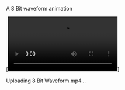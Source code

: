 A 8 Bit waveform animation

[![Watch the video](https://raw.githubusercontent.com/ThanooThanu/3D-Game-Development-using-C-and-OPENGL/main/Assignment%201/8%20Bit%20Waveform.mp4)]

Uploading 8 Bit Waveform.mp4…

